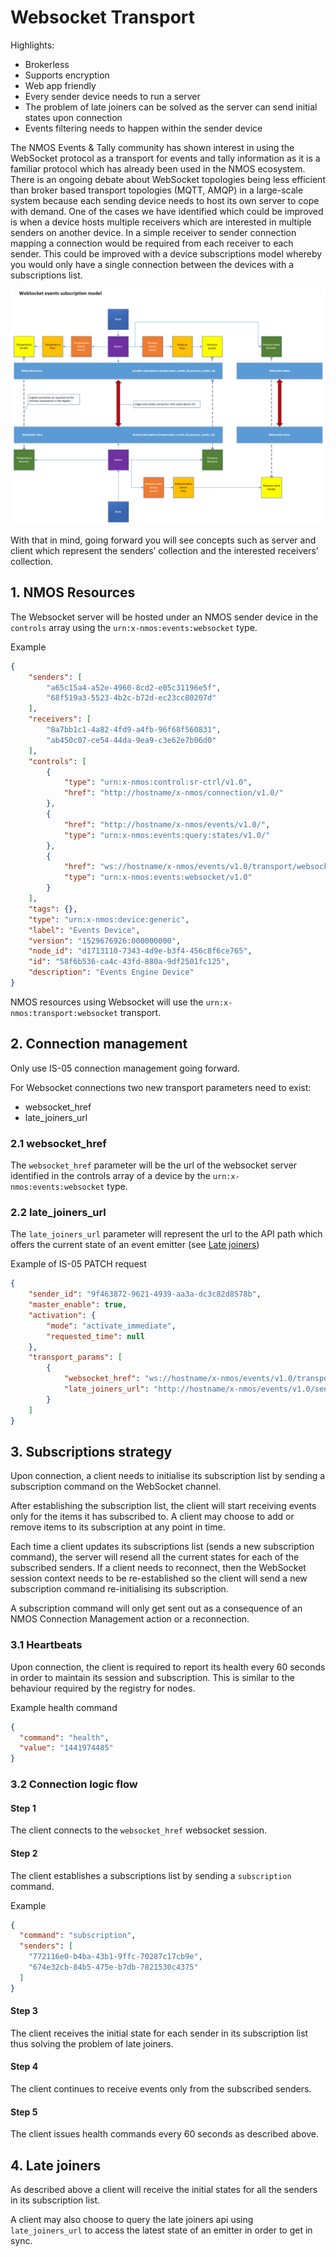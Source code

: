 # Websocket Transport

Highlights:

* Brokerless
* Supports encryption
* Web app friendly
* Every sender device needs to run a server
* The problem of late joiners can be solved as the server can send initial states upon connection
* Events filtering needs to happen within the sender device

The NMOS Events & Tally community has shown interest in using the WebSocket protocol as a transport for events and tally information as it is a familiar protocol which has already been used in the NMOS ecosystem. 
There is an ongoing debate about WebSocket topologies being less efficient than broker based transport topologies (MQTT, AMQP) in a large-scale system because each sending device needs to host its own server to cope with demand. One of the cases we have identified which could be improved is when a device hosts multiple receivers which are interested in multiple senders on another device. In a simple receiver to sender connection mapping a connection would be required from each receiver to each sender. This could be improved with a device subscriptions model whereby you would only have a single connection between the devices with a subscriptions list. 

![Websocket events subscription model](images/websocket-events-subscription-model.png)

With that in mind, going forward you will see concepts such as server and client which represent the senders’ collection and the interested receivers’ collection.

## 1. NMOS Resources

The Websocket server will be hosted under an NMOS sender device in the `controls` array using the `urn:x-nmos:events:websocket` type.

Example

```json
{
    "senders": [
        "a65c15a4-a52e-4960-8cd2-e05c31196e5f",
        "68f519a3-5523-4b2c-b72d-ec23cc80207d"
    ],
    "receivers": [
        "8a7bb1c1-4a82-4fd9-a4fb-96f68f560831",
        "ab450c07-ce54-44da-9ea9-c3e62e7b06d0"
    ],
    "controls": [
        {
            "type": "urn:x-nmos:control:sr-ctrl/v1.0",
            "href": "http://hostname/x-nmos/connection/v1.0/"
        },
        {
            "href": "http://hostname/x-nmos/events/v1.0/",
            "type": "urn:x-nmos:events:query:states/v1.0/"
        },
        {
            "href": "ws://hostname/x-nmos/events/v1.0/transport/websocket/58f6b536-ca4c-43fd-880a-9df2501fa135",
            "type": "urn:x-nmos:events:websocket/v1.0"
        }
    ],
    "tags": {},
    "type": "urn:x-nmos:device:generic",
    "label": "Events Device",
    "version": "1529676926:000000000",
    "node_id": "d1713110-7343-4d9e-b3f4-456c8f6ce765",
    "id": "58f6b536-ca4c-43fd-880a-9df2501fc125",
    "description": "Events Engine Device"
}
```

NMOS resources using Websocket will use the `urn:x-nmos:transport:websocket` transport.

## 2. Connection management

Only use IS-05 connection management going forward.

For Websocket connections two new transport parameters need to exist:

* websocket_href
* late_joiners_url

### 2.1 websocket_href

The `websocket_href` parameter will be the url of the websocket server identified in the controls array of a device by the `urn:x-nmos:events:websocket` type.

### 2.2 late_joiners_url

The `late_joiners_url` parameter will represent the url to the API path which offers the current state of an event emitter (see [Late joiners](7.0%20Late_joiners_api.md))

Example of IS-05 PATCH request

```json
{
    "sender_id": "9f463872-9621-4939-aa3a-dc3c82d8578b",
    "master_enable": true,
    "activation": {
        "mode": "activate_immediate",
        "requested_time": null
    },
    "transport_params": [
        {
            "websocket_href": "ws://hostname/x-nmos/events/v1.0/transport/websocket/58f6b536-ca4c-43fd-880a-9df2501fa135",
            "late_joiners_url": "http://hostname/x-nmos/events/v1.0/senders/9f463872-9621-4939-aa3a-dc3c82d8578b/"
        }
    ]
}
```

## 3. Subscriptions strategy

Upon connection, a client needs to initialise its subscription list by sending a subscription command on the WebSocket channel. 

After establishing the subscription list, the client will start receiving events only for the items it has subscribed to. 
A client may choose to add or remove items to its subscription at any point in time. 

Each time a client updates its subscriptions list (sends a new subscription command), the server will resend all the current states for each of the subscribed senders. If a client needs to reconnect, then the WebSocket session context needs to be re-established so the client will send a new subscription command re-initialising its subscription. 

A subscription command will only get sent out as a consequence of an NMOS Connection Management action or a reconnection.

### 3.1 Heartbeats

Upon connection, the client is required to report its health every 60 seconds in order to maintain its session and subscription. This is similar to the behaviour required by the registry for nodes. 

Example health command

```json
{
  "command": "health",
  "value": "1441974485"
}
```

### 3.2 Connection logic flow

#### Step 1

The client connects to the `websocket_href` websocket session.

#### Step 2

The client establishes a subscriptions list by sending a `subscription` command.

Example

```json
{
  "command": "subscription",
  "senders": [
    "772116e0-b4ba-43b1-9ffc-70287c17cb9e",
    "674e32cb-84b5-475e-b7db-7821530c4375"
  ]
}
```

#### Step 3

The client receives the initial state for each sender in its subscription list thus solving the problem of late joiners.

#### Step 4

The client continues to receive events only from the subscribed senders.

#### Step 5

The client issues health commands every 60 seconds as described above.

## 4. Late joiners

As described above a client will receive the initial states for all the senders in its subscription list.

A client may also choose to query the late joiners api using `late_joiners_url` to access the latest state of an emitter in order to get in sync.